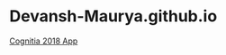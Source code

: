 # Devansh-Maurya.github.io

[Cognitia 2018 App](https://github.com/Devansh-Maurya/Cognitia-2018-App)
